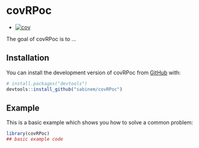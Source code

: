 
# covRPoc

<!-- badges: start -->
+ [![cov](https://sabinem.github.io/covRPoc/badges/coverage.svg)](https://github.com/sabinem/covRPoc/actions)
<!-- badges: end -->

The goal of covRPoc is to ...

## Installation

You can install the development version of covRPoc from [GitHub](https://github.com/) with:

``` r
# install.packages("devtools")
devtools::install_github("sabinem/covRPoc")
```

## Example

This is a basic example which shows you how to solve a common problem:

``` r
library(covRPoc)
## basic example code
```


